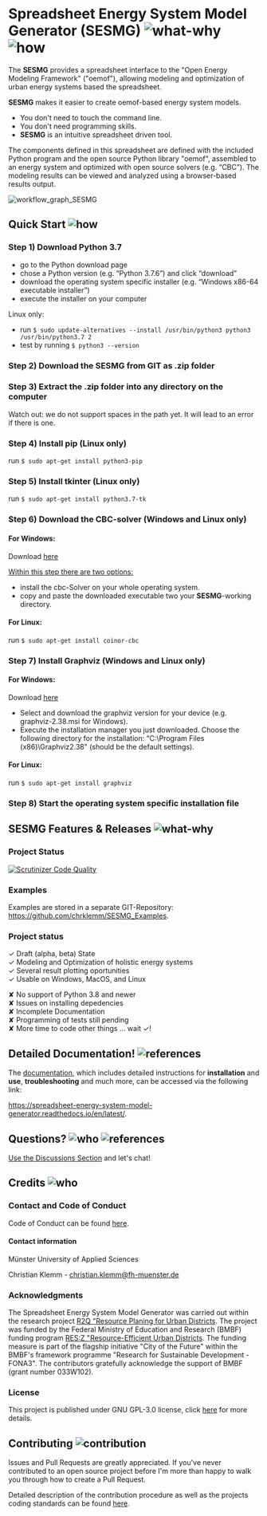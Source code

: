 # Spreadsheet Energy System Model Generator (SESMG) ![what-why](https://cs.adelaide.edu.au/~christoph/badges/content-what-why-brightgreen.svg) ![how](https://cs.adelaide.edu.au/~christoph/badges/content-how-green.svg)

The **SESMG** provides a spreadsheet interface to the "Open Energy Modeling Framework" ("oemof"), allowing modeling and optimization of urban energy systems based the spreadsheet. 

**SESMG** makes it easier to create oemof-based energy system models.

- You don't need to touch the command line.
- You don't need programming skills.
- **SESMG** is an intuitive spreadsheet driven tool.

The components defined in this spreadsheet are defined with the included Python 
program and the open source Python library "oemof", assembled to an energy system 
and optimized with open source solvers (e.g. “CBC”). The modeling results can be 
viewed and analyzed using a browser-based results output.

![workflow_graph_SESMG](/docs/images/workflow_graph.jpeg)

## Quick Start ![how](https://cs.adelaide.edu.au/~christoph/badges/content-how-green.svg)

### Step 1) Download Python 3.7 

- go to the Python download page
- chose a Python version (e.g. “Python 3.7.6”) and click “download”
- download the operating system specific installer (e.g. “Windows x86-64 executable installer”)
- execute the installer on your computer

Linux only: 
- run `$ sudo update-alternatives --install /usr/bin/python3 python3 /usr/bin/python3.7 2`
- test by running `$ python3 --version`

### Step 2) Download the SESMG from GIT as .zip folder 

### Step 3) Extract the .zip folder into any directory on the computer
Watch out: we do not support spaces in the path yet. It will lead to an error if there is one.

### Step 4) Install pip (Linux only)

run `$ sudo apt-get install python3-pip`

### Step 5) Install tkinter (Linux only)

run `$ sudo apt-get install python3.7-tk`

### Step 6) Download the CBC-solver (Windows and Linux only) 

#### For Windows:

Download [here](http://ampl.com/dl/open/cbc/cbc-win64.zip)

<u>Within this step there are two options: </u>
- install the cbc-Solver on your whole operating system.
- copy and paste the downloaded executable two your **SESMG**-working directory.

#### For Linux:

run `$ sudo apt-get install coinor-cbc`

### Step 7) Install Graphviz (Windows and Linux only) 

#### For Windows:
Download [here](https://graphviz.gitlab.io/download/)

- Select and download the graphviz version for your device (e.g. graphviz-2.38.msi for Windows).
- Execute the installation manager you just downloaded. Choose the following directory for the installation: “C:\Program Files (x86)\Graphviz2.38" (should be the default settings).

#### For Linux:

run `$ sudo apt-get install graphviz`

### Step 8) Start the operating system specific installation file


## SESMG Features & Releases ![what-why](https://cs.adelaide.edu.au/~christoph/badges/content-what-why-brightgreen.svg) 

### Project Status 
[![Scrutinizer Code Quality](https://scrutinizer-ci.com/g/GregorBecker/SESMG/badges/quality-score.png?b=dev_open_district_upscaling)](https://scrutinizer-ci.com/g/GregorBecker/SESMG/?branch=dev_open_district_upscaling)

### Examples
Examples are stored in a separate GIT-Repository: https://github.com/chrklemm/SESMG_Examples.

### Project status
✓ Draft (alpha, beta) State <br />
✓ Modeling and Optimization of holistic energy systems <br />
✓ Several result plotting oportunities <br />
✓ Usable on Windows, MacOS, and Linux <br />

✘ No support of Python 3.8 and newer <br />
✘ Issues on installing depedencies <br />
✘ Incomplete Documentation <br />
✘ Programming of tests still pending <br />
✘ More time to code other things ... wait ✓!  

## Detailed Documentation! ![references](https://cs.adelaide.edu.au/~christoph/badges/content-references-orange.svg)

The [documentation](https://spreadsheet-energy-system-model-generator.readthedocs.io/en/latest/),
which includes detailed instructions for **installation** and **use**, **troubleshooting** 
and much more, can be accessed via the following link:

https://spreadsheet-energy-system-model-generator.readthedocs.io/en/latest/.

## Questions? ![who](https://cs.adelaide.edu.au/~christoph/badges/content-who-yellow.svg) ![references](https://cs.adelaide.edu.au/~christoph/badges/content-references-orange.svg)

[Use the Discussions Section](https://github.com/chrklemm/SESMG/discussions) and let's chat!

## Credits ![who](https://cs.adelaide.edu.au/~christoph/badges/content-who-yellow.svg)

### Contact and Code of Conduct 

Code of Conduct can be found [here](/CODE_OF_CONDUCT.md).

#### Contact information 
Münster University of Applied Sciences

Christian Klemm - christian.klemm@fh-muenster.de

### Acknowledgments

The Spreadsheet Energy System Model Generator was carried out within the 
research project [R2Q "Resource Planing for Urban Districts](https://www.fh-muenster.de/forschungskooperationen/r2q/index.php). 
The project was funded by the Federal Ministry 
of Education and Research (BMBF) funding program [RES:Z "Resource-Efficient Urban Districts](https://ressourceneffiziente-stadtquartiere.de). The funding measure is part of the flagship initiative "City of the Future" within the BMBF's framework programme "Research for Sustainable Development - FONA3".
The contributors gratefully acknowledge the support of BMBF (grant number 033W102).

### License

This project is published under GNU GPL-3.0 license, click [here](https://github.com/chrklemm/SESMG/blob/master/LICENSE) for more details.

## Contributing ![contribution](https://cs.adelaide.edu.au/~christoph/badges/content-contribution-blue.svg)

Issues and Pull Requests are greatly appreciated. If you've never contributed to an open source project before I'm more than happy to walk you through how to create a Pull Request.

Detailed description of the contribution procedure as well as the projects coding standards can be found [here](/docs/CONTRIBUTING.md).
